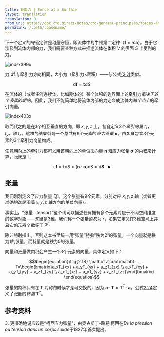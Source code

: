 ```yaml
---
title: 表面力 | Force at a Surface
layout: translation
translation: 0
from_url: https://doc.cfd.direct/notes/cfd-general-principles/forces-at-a-surface
permalink: /:path/:basename/
---
```


下一个定义的守恒定律是动量守恒，即流体中的牛顿第二定律（$\mathbf f=m\mathbf a$）。由于它涉及到流体内部的力，我们需要某种方式来描述流体在体积 $V$ 的表面 $S$ 上受到的力。

![index399x](https://doc.cfd.direct/notes/cfd-general-principles/img/index399x.png)

力 $\mathrm d\mathbf f$ 与牵引力方向相同，大小为（牵引力×面积）——与公式[(2.3)](../2.1#3)类似。

<a name="16"></a>

$$\begin{equation}\tag{2.16}
\mathrm d\mathbf f = \mathbf t\mathrm dS
\end{equation}$$

在流体的（或者任何连续体，比如刚体的）某个体积的边界面上的牵引力*取决于这个表面的朝向*。因此，我们不能简单地将流体内部的力定义成流体内*每个点上*的牵引向量。

![index403x](https://doc.cfd.direct/notes/cfd-general-principles/img/index403x.png)

取而代之的是在3个相互垂直的方向，即 $x, y, z$ 上，各自定义3个*牵引向量* $t_x$，$t_y$，和 $t_z$。这样的结果就是一个总共有9个元素的*应力张量* $\mathbf\sigma$，由各自包含3个元素的3个牵引力向量构成。

任意朝向上的牵引力都可以用该朝向上的单位法向量 $\mathbf n$ 和应力张量 $\mathbf\sigma$ 的内积来计算，也就是：

<a name="17"></a>

$$\begin{equation}\tag{2.17}
\mathrm d\mathbf f=\mathbf t\mathrm dS=(\mathbf n\cdot\mathbf\sigma)\mathrm dS=\mathrm d\mathbf S\cdot\mathbf\sigma
\end{equation}$$

## 张量

我们刚刚定义了应力张量 [[3]](#cite-3)，这个张量有9个元素，分别对应 $x, y, z$ 轴（或者更准确地说是沿着 $x, y, z$ 轴方向的单位向量）。

事实上，“张量（tensor）”这个词可以描述任何拥有多个元素对应于不同空间维度的数学对象——这里是3维。我们称一个张量的*秩*为 $r$，如果它定义在3维空间上并且它的元素个数等于 $3^r$。

除非特别指出，否则这本书里统一用“张量”特指“秩为2”的张量。一个向量就是秩为1的张量，而标量就是秩为0的张量。

向量和张量做内积会产生一个3个元素的向量，具体定义如下：

<a name="18"></a>

$$\begin{equation}\tag{2.18}
\mathbf a\cdot\mathbf T=\begin{bmatrix}a_xT_{xx} + a_yT_{yx} + a_zT_{zx} \\ a_xT_{xy} + a_yT_{yy} + a_zT_{zy} \\ a_xT_{xz} + a_yT_{yz} + a_zT_{zz}\end{bmatrix}
\end{equation}$$

张量的内积只有在 $\mathbf T$ 对称的时候才是可交换的，因为 $\mathbf a\cdot\mathbf T=\mathbf T^T\cdot\mathbf a$。公式[2.24](./2.7#24)定义了张量的*转置* $\mathbf T^T$。

## 参考资料

<a name="cite-3"></a> 3. 更准确地说应该是“柯西应力张量”，由奥古斯丁-路易·柯西在*De la pression ou tension dans un corps solide*于1827年首次提出。
